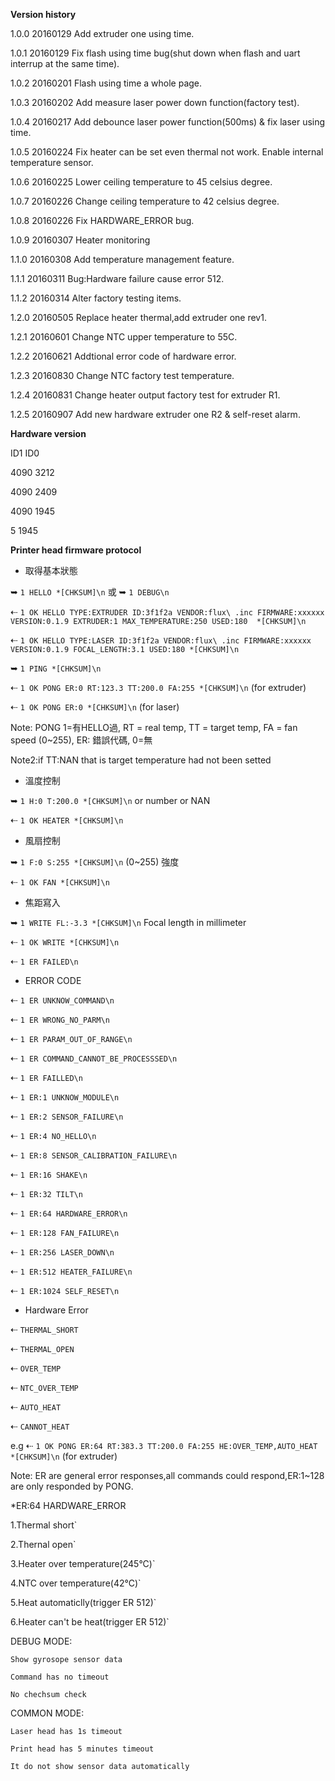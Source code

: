 **Version history**

1.0.0   20160129    Add extruder one using time.

1.0.1   20160129    Fix flash using time bug(shut down when flash and uart interrup at the same time).

1.0.2   20160201    Flash using time a whole page.

1.0.3   20160202    Add measure laser power down function(factory test).

1.0.4   20160217    Add debounce laser power function(500ms) & fix laser using time.

1.0.5   20160224    Fix heater can be set even thermal not work. Enable internal temperature sensor.

1.0.6   20160225    Lower ceiling temperature to 45 celsius degree.

1.0.7   20160226    Change ceiling temperature to 42 celsius degree.

1.0.8   20160226    Fix HARDWARE_ERROR bug.

1.0.9   20160307    Heater monitoring

1.1.0   20160308    Add temperature management feature.

1.1.1   20160311    Bug:Hardware failure cause error 512.

1.1.2   20160314    Alter factory testing items.

1.2.0   20160505    Replace heater thermal,add extruder one rev1.

1.2.1   20160601    Change NTC upper temperature to 55C.

1.2.2   20160621    Addtional error code of hardware error.

1.2.3   20160830    Change NTC factory test temperature.

1.2.4   20160831    Change heater output factory test for extruder R1.

1.2.5   20160907    Add new hardware extruder one R2 & self-reset alarm.

**Hardware version**

ID1    ID0

4090   3212

4090   2409

4090   1945

5      1945       

**Printer head firmware protocol**

* 取得基本狀態

➥  `1 HELLO *[CHKSUM]\n` 或 ➥  `1 DEBUG\n`

⇠ `1 OK HELLO TYPE:EXTRUDER ID:3f1f2a VENDOR:flux\ .inc FIRMWARE:xxxxxx VERSION:0.1.9 EXTRUDER:1 MAX_TEMPERATURE:250 USED:180  *[CHKSUM]\n`

⇠ `1 OK HELLO TYPE:LASER ID:3f1f2a VENDOR:flux\ .inc FIRMWARE:xxxxxx VERSION:0.1.9 FOCAL_LENGTH:3.1 USED:180 *[CHKSUM]\n`

➥  `1 PING *[CHKSUM]\n`

⇠ `1 OK PONG ER:0 RT:123.3 TT:200.0 FA:255 *[CHKSUM]\n` (for extruder)

⇠ `1 OK PONG ER:0 *[CHKSUM]\n` (for laser)

Note: PONG 1=有HELLO過, RT = real temp, TT = target temp, FA = fan speed (0~255), ER: 錯誤代碼, 0=無

Note2:if TT:NAN that is target temperature had not been setted


* 溫度控制

➥  `1 H:0 T:200.0 *[CHKSUM]\n`  or number or NAN

⇠ `1 OK HEATER *[CHKSUM]\n`


* 風扇控制

➥  `1 F:0 S:255 *[CHKSUM]\n` (0~255) 強度

⇠ `1 OK FAN *[CHKSUM]\n`

* 焦距寫入

➥  `1 WRITE FL:-3.3 *[CHKSUM]\n`  Focal length in millimeter

⇠ `1 OK WRITE *[CHKSUM]\n`

⇠ `1 ER FAILED\n`

* ERROR CODE


⇠ `1 ER UNKNOW_COMMAND\n`

⇠ `1 ER WRONG_NO_PARM\n`

⇠ `1 ER PARAM_OUT_OF_RANGE\n`

⇠ `1 ER COMMAND_CANNOT_BE_PROCESSSED\n`

⇠ `1 ER FAILLED\n`

⇠ `1 ER:1 UNKNOW_MODULE\n`

⇠ `1 ER:2 SENSOR_FAILURE\n`

⇠ `1 ER:4 NO_HELLO\n`

⇠ `1 ER:8 SENSOR_CALIBRATION_FAILURE\n`

⇠ `1 ER:16 SHAKE\n`

⇠ `1 ER:32 TILT\n`

⇠ `1 ER:64 HARDWARE_ERROR\n`

⇠ `1 ER:128 FAN_FAILURE\n`

⇠ `1 ER:256 LASER_DOWN\n` 

⇠ `1 ER:512 HEATER_FAILURE\n` 

⇠ `1 ER:1024 SELF_RESET\n` 

* Hardware Error

⇠ `THERMAL_SHORT` 

⇠ `THERMAL_OPEN` 

⇠ `OVER_TEMP` 

⇠ `NTC_OVER_TEMP` 

⇠ `AUTO_HEAT` 

⇠ `CANNOT_HEAT` 

e.g 
⇠ `1 OK PONG ER:64 RT:383.3 TT:200.0 FA:255 HE:OVER_TEMP,AUTO_HEAT *[CHKSUM]\n` (for extruder)

Note: ER are general error responses,all commands could respond,ER:1~128 are only responded by PONG.

*ER:64 HARDWARE_ERROR

  1.Thermal short`
  
  2.Thernal open`
  
  3.Heater over temperature(245°C)`
  
  4.NTC over temperature(42°C)`
  
  5.Heat automaticlly(trigger ER 512)`
  
  6.Heater can't be heat(trigger ER 512)`
  

DEBUG MODE:

  `Show gyrosope sensor data`
  
  `Command has no timeout`
  
  `No chechsum check`
  
COMMON MODE:

  `Laser head has 1s timeout`
  
  `Print head has 5 minutes timeout`
  
  `It do not show sensor data automatically`
  
